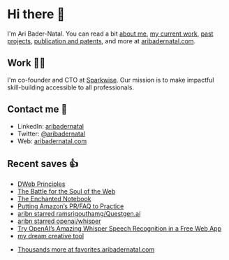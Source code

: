 # Hi there  👋

I'm Ari Bader-Natal. You can read a bit [about me](https://aribadernatal.com), [my current work](https://aribadernatal.com/projects/Sparkwise/), [past projects](https://aribadernatal.com/projects/), [publication and patents](https://aribadernatal.com/publications), and more at [aribadernatal.com](https://aribadernatal.com).

## Work  👨‍💻

I'm co-founder and CTO at [Sparkwise](https://sparkwise.co). Our mission is to make impactful skill-building accessible to all professionals.

## Contact me  💬 

- LinkedIn: [aribadernatal](https://linkedin.com/in/aribadernatal)
- Twitter: [@aribadernatal](https://twitter.com/aribadernatal)
- Web: [aribadernatal.com](https://aribadernatal.com)

## Recent saves  👍

<!--START_SECTION:feed-->
* [DWeb Principles](https:&#x2F;&#x2F;favorites.aribadernatal.com&#x2F;pocket-favorites&#x2F;2022&#x2F;10&#x2F;dweb-principles&#x2F;)
* [The Battle for the Soul of the Web](https:&#x2F;&#x2F;favorites.aribadernatal.com&#x2F;pocket-favorites&#x2F;2022&#x2F;10&#x2F;the-battle-for-the-soul-of-the-web&#x2F;)
* [The Enchanted Notebook](https:&#x2F;&#x2F;favorites.aribadernatal.com&#x2F;pocket-favorites&#x2F;2022&#x2F;10&#x2F;the-enchanted-notebook&#x2F;)
* [Putting Amazon’s PR&#x2F;FAQ to Practice](https:&#x2F;&#x2F;favorites.aribadernatal.com&#x2F;pocket-favorites&#x2F;2022&#x2F;10&#x2F;putting-amazons-pr-faq-to-practice&#x2F;)
* [aribn starred ramsrigouthamg&#x2F;Questgen.ai](https:&#x2F;&#x2F;favorites.aribadernatal.com&#x2F;github-favorites&#x2F;2022&#x2F;10&#x2F;aribn-starred-ramsrigouthamg-questgen-ai&#x2F;)
* [aribn starred openai&#x2F;whisper](https:&#x2F;&#x2F;favorites.aribadernatal.com&#x2F;github-favorites&#x2F;2022&#x2F;09&#x2F;aribn-starred-openai-whisper&#x2F;)
* [Try OpenAI’s Amazing Whisper Speech Recognition in a Free Web App](https:&#x2F;&#x2F;favorites.aribadernatal.com&#x2F;pocket-favorites&#x2F;2022&#x2F;09&#x2F;try-openais-amazing-whisper-speech-recognition-in-a-free-web-app&#x2F;)
* [my dream creative tool](https:&#x2F;&#x2F;favorites.aribadernatal.com&#x2F;pocket-favorites&#x2F;2022&#x2F;09&#x2F;my-dream-creative-tool&#x2F;)
<!--END_SECTION:feed-->
* [Thousands more at favorites.aribadernatal.com](https://favorites.aribadernatal.com)
